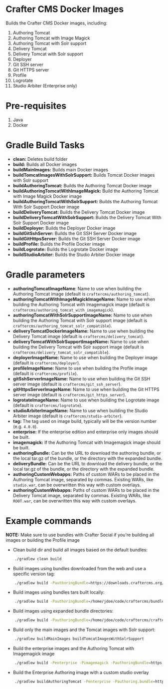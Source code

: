 # Crafter CMS Docker Images

Builds the Crafter CMS Docker images, including:

1. Authoring Tomcat
2. Authoring Tomcat with Image Magick
3. Authoring Tomcat with Solr support
4. Delivery Tomcat
5. Delivery Tomcat with Solr support
6. Deployer
7. Git SSH server
8. Git HTTPS server
9. Profile
10. Logrotate
11. Studio Arbiter (Enterprise only)

# Pre-requisites

1. Java
2. Docker

# Gradle Build Tasks

- **clean:** Deletes build folder
- **build:** Builds all Docker images
- **buildMainImages:** Builds main Docker images
- **buildTomcatImagesWithSolrSupport:** Builds Tomcat Docker images with Solr support
- **buildAuthoringTomcat:** Builds the Authoring Tomcat Docker image
- **buildAuthoringTomcatWithImageMagick:** Build the Authoring Tomcat with Image Magick Docker image
- **buildAuthoringTomcatWithSolrSupport:** Builds the Authoring Tomcat With Solr Support Docker image
- **buildDeliveryTomcat:** Builds the Delivery Tomcat Docker image
- **buildDeliveryTomcatWithSolrSupport:** Builds the Delivery Tomcat With Solr Support Docker image
- **buildDeployer:** Builds the Deployer Docker image
- **buildGitSshServer:** Builds the Git SSH Server Docker image
- **buildGitHttpsServer:** Builds the Git SSH Server Docker image
- **buildProfile:** Builds the Profile Docker image
- **buildLogrotate:** Builds the Logrotate Docker image
- **buildStudioArbiter:** Builds the Studio Arbiter Docker image

# Gradle parameters

- **authoringTomcatImageName**: Name to use when building the Authoring Tomcat image (default is `craftercms/authoring_tomcat`).
- **authoringTomcatWithImageMagickImageName:** Name to use when building the Authoring Tomcat with Imagemagick image (default is `craftercms/authoring_tomcat_with_imagemagick`).
- **authoringTomcatWithSolrSupportImageName:** Name to use when building the Authoring Tomcat with Solr support image (default is `craftercms/authoring_tomcat_solr_compatible`).
- **deliveryTomcatDockerImageName:** Name to use when building the Delivery Tomcat image (default is `craftercms/delivery_tomcat`).
- **deliveryTomcatWithSolrSupportImageName:** Name to use when building the Delivery Tomcat with Solr support image (default is `craftercms/delivery_tomcat_solr_compatible`).
- **deployerImageName:** Name to use when building the Deployer image (default is `craftercms/deployer`).
- **profileImageName:** Name to use when building the Profile image (default is `craftercms/profile`).
- **gitSshServerImageName:** Name to use when building the Git SSH server image (default is `craftercms/git_ssh_server`).
- **gitHttpsServerImageName:** Name to use when building the Git HTTPS server image (default is `craftercms/git_https_server`).
- **logrotateImageName:** Name to use when building the Logrotate image (default is `craftercms/logrotate`).
- **studioArbiterImageName:** Name to use when building the Studio Arbiter image (default is `craftercms/studio-arbiter`).
- **tag:** The tag used on image build, typically will be the version number (e.g. `4.0.0`).
- **enterprise:** If the enterprise edition and enterprise only images should be built.
- **imagemagick:** If the Authoring Tomcat with Imagemagick image should be built.
- **authoringBundle:** Can be the URL to download the authoring bundle, or the local tar.gz of the bundle, or the directory with the expanded bundle.
- **deliveryBundle:** Can be the URL to download the delivery bundle, or the local tar.gz of the bundle, or the directory with the expanded bundle.
- **authoringCustomWebapps:** Paths of custom WARs to be placed in the Authoring Tomcat image, separated by commas. Existing WARs, like `studio.war`, can be overwritten this way with custom overlays.
- **authoringCustomWebapps:** Paths of custom WARs to be placed in the Delivery Tomcat image, separated by commas. Existing WARs, like `ROOT.war`, can be overwritten this way with custom overlays.

# Example commands

**NOTE:** Make sure to use bundles with Crafter Social if you're building all images or building the Profile image

- Clean build dir and build all images based on the default bundles:
```bash
    ./gradlew clean build
```
- Build images using bundles downloaded from the web and use a specific version tag:
```bash
    ./gradlew build -PauthoringBundle=https://downloads.craftercms.org/4.0.0/social/crafter-cms-authoring-4.0.0.tar.gz -PdeliveryBundle=https://downloads.craftercms.org/4.0.0/social/crafter-cms-authoring-4.0.0.tar.gz -Ptag=4.0.0
```
- Build images using bundles tars built locally:
```bash
    ./gradlew build -PauthoringBundle=/home/jdoe/code/craftercms/bundles/crafter-cms-authoring-4.0.0-SNAPSHOT.tar.gz -PdeliveryBundle=/home/jdoe/code/craftercms/bundles/crafter-cms-delivery-4.0.0-SNAPSHOT.tar.gz -Ptag=4.0.0-SNAPSHOT
```
- Build images using expanded bundle directories:
```bash
    ./gradlew build -PauthoringBundle=/home/jdoe/code/craftercms/crafter-authoring -PdeliveryBundle=/home/jdoe/code/craftercms/bundles/crafter-delivery -Ptag=4.0.0-SNAPSHOT
```
- Build only the main images and the Tomcat images with Solr support:
```bash
    ./gradlew buildMainImages buildTomcatImagesWithSolrSupport
```
- Build the enterprise images and the Authoring Tomcat with Imagemagick image
```bash
    ./gradlew build -Penterprise -Pimagemagick -PauthoringBundle=https://downloads.craftercms.org/ent/4.0.0E/social/crafter-cms-authoring-4.0.0E.tar.gz -PdeliveryBundle=https://downloads.craftercms.org/ent/4.0.0E/social/crafter-cms-delivery-4.0.0E.tar.gz -Ptag=4.0.0E
```
- Build the Enterprise Authoring image with a custom studio overlay
```bash
    ./gradlew buildAuthoringTomcat -Penterprise -Pauthoring.bundle=https://downloads.craftercms.org/ent/4.0.0E/social/crafter-cms-authoring-4.0.0E.tar.gz -Pauthoring.customWebapps=/home/jdoe/code/craftercms/studio-overlay/target/studio.war -PauthoringTomcatImageName=mycompany/authoring_tomcat -Ptag=4.0.0E
```
